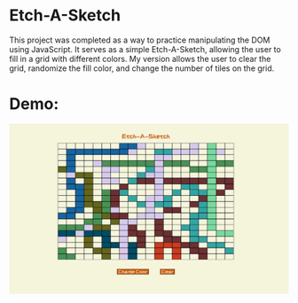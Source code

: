 # Etch-A-Sketch
This project was completed as a way to practice manipulating the DOM using JavaScript. It serves
as a simple Etch-A-Sketch, allowing the user to fill in a grid with different colors. My version
allows the user to clear the grid, randomize the fill color, and change the number of tiles on 
the grid.

# Demo:
<img src="etch-a-sketch.PNG">